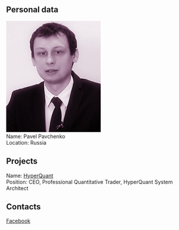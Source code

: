 ## Personal data
![ photo](../people/photo/pavel_pavchenko.jpg)  
Name: Pavel Pavchenko  
Location: Russia  
## Projects 
Name: [HyperQuant](../projects/hyperquant.md)   
Position: CEO, Professional Quantitative Trader, HyperQuant System Architect
## Contacts
[Facebook](https://www.facebook.com/profile.php?id=100015882090007)  
 